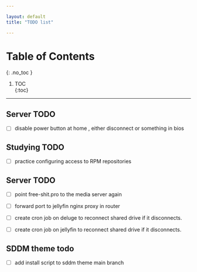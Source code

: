 ```yaml
---

layout: default
title: "TODO list"

---
```


# Table of Contents  
{: .no_toc }

1. TOC  
{:toc}

---

## Server TODO 

- [ ] disable power button at home , either disconnect or something in bios  

## Studying TODO 

- [ ] practice configuring access to RPM repositories 


## Server TODO
 
- [ ] point free-shit.pro to the media server again 
- [ ] forward port to jellyfin nginx proxy in router 
- [ ] create cron job on deluge to reconnect shared drive if it disconnects. 
- [ ] create cron job on jellyfin to reconnect shared drive if it disconnects. 


## SDDM theme todo

- [ ] add install script to sddm theme main branch 



